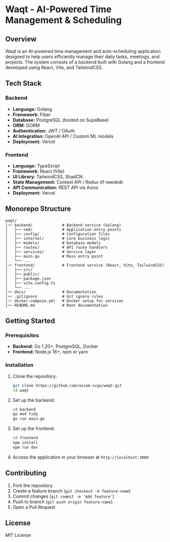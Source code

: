 # Waqt - AI-Powered Time Management & Scheduling

## Overview

Waqt is an AI-powered time management and auto-scheduling application designed to help users efficiently manage their daily tasks, meetings, and projects. The system consists of a backend built with Golang and a frontend developed using React, Vite, and TailwindCSS.

## Tech Stack

### Backend

- **Language:** Golang
- **Framework:** Fiber
- **Database:** PostgreSQL (hosted on SupaBase)
- **ORM:** GORM
- **Authentication:** JWT / OAuth
- **AI Integration:** OpenAI API / Custom ML models
- **Deployment:** Vercel

### Frontend

- **Language:** TypeScript
- **Framework:** React (Vite)
- **UI Library:** TailwindCSS, ShadCN
- **State Management:** Context API / Redux (if needed)
- **API Communication:** REST API via Axios
- **Deployment:** Vercel

## Monorepo Structure

```
waqt/
│── backend/             # Backend service (Golang)
│   ├── cmd/             # Application entry points
│   ├── config/          # Configuration files
│   ├── internal/        # Core business logic
│   ├── models/          # Database models
│   ├── routes/          # API route handlers
│   ├── services/        # Service layer
│   ├── main.go          # Main entry point
│   └── ...
│── frontend/            # Frontend service (React, Vite, TailwindCSS)
│   ├── src/
│   ├── public/
│   ├── package.json
│   ├── vite.config.ts
│   └── ...
│── docs/                # Documentation
│── .gitignore           # Git ignore rules
│── docker-compose.yml   # Docker setup for services
│── README.md            # Root documentation
```

## Getting Started

### Prerequisites

- **Backend:** Go 1.20+, PostgreSQL, Docker
- **Frontend:** Node.js 18+, npm or yarn

### Installation

1. Clone the repository:
   ```sh
   git clone https://github.com/axiom-svgu/waqt.git
   cd waqt
   ```
2. Set up the backend:
   ```sh
   cd backend
   go mod tidy
   go run main.go
   ```
3. Set up the frontend:
   ```sh
   cd frontend
   npm install
   npm run dev
   ```
4. Access the application in your browser at `http://localhost:3000`

## Contributing

1. Fork the repository
2. Create a feature branch (`git checkout -b feature-name`)
3. Commit changes (`git commit -m 'Add feature'`)
4. Push to branch (`git push origin feature-name`)
5. Open a Pull Request

## License

MIT License
